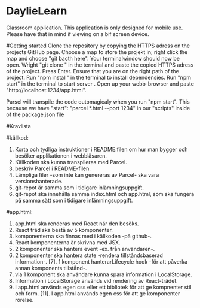 # DaylieLearn
Classroom application.
This application is only designed for mobile use. Please have that in mind if 
viewing on a bif screen device.

#Getting started
Clone the repository by copying the HTTPS adress on the projects GitHub page.
Choose a map to store the projekt in; right click the map and choose "git bacth here".
Your terminalwindow should now be open.
Wright "git clone " in the terminal and paste the copied HTTPS adress of the project.
Press Enter.
Ensure that you are on the right path of the project.
Run "npm install" in the terminal to install dependensies.
Run "npm start" in the terminal to start server .
Open up your webb-browser and paste "http://localhost:1234/app.html".

Parsel will transpile the code outomagicaly when you run "npm start". This because we have "start": "parcel *.html --port 1234" in our "scripts" inside of the package.json file


#Kravlista

#källkod:
1. Korta och tydliga instruktioner i README.filen om hur man bygger och besöker applikationen i webbläsaren.
2. Källkoden ska kunna transpileras med Parcel.
3. beskriv Parcel i README-filen.
4. Lämpliga filer -som inte kan genereras av Parcel- ska vara versionshanterade.
5. git-repot är samma som i tidigare inlämningsuppgift.
6. git-repot ska innehålla samma index.html och app.html, som ska fungera på samma sätt som i tidigare inlämningsuppgift.

#app.html:
1. app.html ska renderas med React när den besöks.
2. React träd ska bestå av 5 komponenter.
3. komponenterna ska finnas med i källkoden -på github-.
4. React komponenterna är skrivna med JSX.
5. 2 komponenter ska hantera event -ex. från användaren-.
6. 2 komponenter ska hantera state -rendera tillståndsbaserad information-.
[7]. 1 komponent hanterarLifecycle hook -för att påverka annan komponents tillstånd-.
8. via 1 komponent ska användare kunna spara information i LocalStorage.
9. Information i LocalStorage används vid rendering av React-trädet.
10. I app.html används egen css eller ett bibliotek för att ge kompnenter stil och form.
[11]. I app.html används egen css för att ge komponenter rörelse.